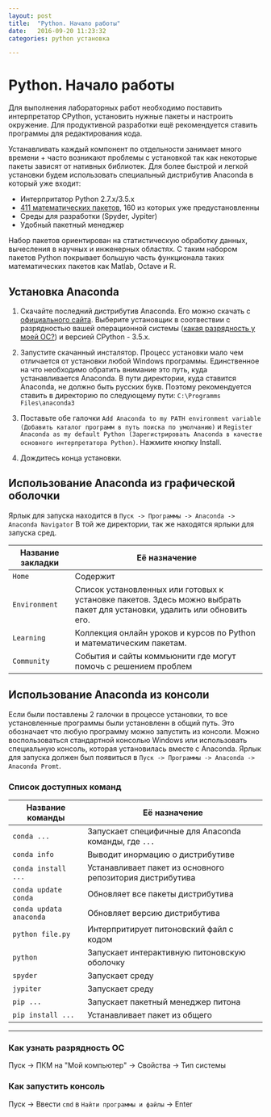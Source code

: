 ```yaml
---
layout: post
title:  "Python. Начало работы"
date:   2016-09-20 11:23:32
categories: python установка

---
```



# Python. Начало работы
Для выполнения лабораторных работ необходимо поставить интерпретатор CPython, установить нужные пакеты и настроить окружение. Для продуктивной разработки ещё рекомендуется ставить программы для редактирования кода.

Устанавливать каждый компонент по отдельности занимает много времени + часто возникают проблемы с установкой так как некоторые пакеты зависят от нативных библиотек.
Для более быстрой и легкой установки будем использовать специальный дистрибутив Anaconda в который уже входит:

* Интерпритатор Python 2.7.x/3.5.x
* [411 математических пакетов](https://docs.continuum.io/anaconda/pkg-docs), 160 из которых уже предустановленны
* Среды для разработки (Spyder, Jypiter)
* Удобный пакетный менеджер

Набор пакетов ориентирован на статистическую обработку данных, вычесления в научных и инженерных областях. С таким набором пакетов Python покрывает большую часть функционала таких математических пакетов как Matlab, Octave и R.

## Установка Anaconda
1. Скачайте последний дистрибутив Anaconda. Его можно скачать с [официального сайта](https://www.continuum.io/downloads). Выберите установщик в соотвествии c разрядностью вашей операционной системы ([какая разрядность у моей ОС?]()) и версией CPython - 3.5.x.
2. Запустите скачанный инсталятор. Процесс установки мало чем отличается от установки любой Windows программы. Единственное на что необходимо обратить внимание это путь, куда устанавливается Anaconda.
В пути директории, куда ставится Anaconda, не должно быть русских букв. Поэтому рекомендуется ставить в директорию по следующему пути:
`C:\Programms Files\anaconda3`

3. Поставьте обе галочки `Add Anaconda to my PATH environment variable (Добавить каталог программ в путь поиска по умолчанию)` и `Register Anaconda as my default Python (Зарегистрировать Anaconda в качестве основного интерпретатора Python)`. Нажмите кнопку Install.

4. Дождитесь конца установки.

## Использование Anaconda из графической оболочки
Ярлык для запуска находится в `Пуск -> Программы -> Anaconda -> Anaconda Navigator`
В той же директории, так же находятся ярлыки для запуска сред.

|Название закладки|Её назначение|
|-----------------|-------------|
|`Home`           |Содержит  |
|`Environment`    |Список установленных или готовых к установке пакетов. Здесь можно выбрать пакет для установки, удалить или обновить его.|
|`Learning`       |Коллекция онлайн уроков и курсов по Python и математическим пакетам.|
|`Community`      |События и сайты коммьюнити где могут помочь с решением проблем| 

## Использование Anaconda из консоли
Если были поставлены 2 галочки в процессе установки, то все установленные программы были установленн в общий путь. Это обозначает что любую программу можно запустить из консоли. Можно воспользоваться стандартной конcолью Windows или использовать специальную консоль, которая установилась вместе с Anaconda. Ярлык для запуска должен был появиться в `Пуск -> Программы -> Anaconda -> Anaconda Promt`.

### Список доступных команд
|Название команды       |Её назначение                                            |
|-----------------------|---------------------------------------------------------|
|`conda ...`            |Запускает специфичные для Anaconda команды, где `...`    |
|`conda info`           |Выводит инормацию о дистрибутиве                         |
|`conda install ...`    |Устанавливает пакет из основного репозитория дистрибутива|
|`conda update conda`   |Обновляет все пакеты дистрибутива                        |
|`conda updata anaconda`|Обновляет версию дистрибутива                            |
|`python file.py`       |Интерпритирует питоновский файл с кодом                  |
|`python`               |Запускает интерактивную питоновскую оболочку             |
|`spyder`               |Запускает среду                                          |
|`jypiter`              |Запускает среду                                          |
|`pip ...`              |Запускает пакетный менеджер питона                       |
|`pip install ...`      |Устанавливает пакет из общего |


---------------------------------

### Как узнать разрядность ОС
Пуск -> ПКМ на "Мой компьютер" -> Свойства -> Тип системы

### Как запустить консоль
Пуск -> Ввести `cmd` в `Найти программы и файлы` -> Enter
